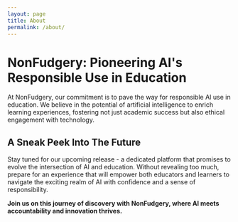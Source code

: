 ```yaml
---
layout: page
title: About
permalink: /about/
---
```


# NonFudgery: Pioneering AI's Responsible Use in Education

At NonFudgery, our commitment is to pave the way for responsible AI use in education. We believe in the potential of artificial intelligence to enrich learning experiences, fostering not just academic success but also ethical engagement with technology.

## A Sneak Peek Into The Future

Stay tuned for our upcoming release - a dedicated platform that promises to evolve the intersection of AI and education. Without revealing too much, prepare for an experience that will empower both educators and learners to navigate the exciting realm of AI with confidence and a sense of responsibility.

**Join us on this journey of discovery with NonFudgery, where AI meets accountability and innovation thrives.**
